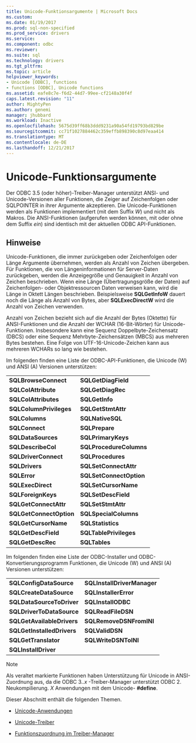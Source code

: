 ```yaml
---
title: Unicode-Funktionsargumente | Microsoft Docs
ms.custom: 
ms.date: 01/19/2017
ms.prod: sql-non-specified
ms.prod_service: drivers
ms.service: 
ms.component: odbc
ms.reviewer: 
ms.suite: sql
ms.technology: drivers
ms.tgt_pltfrm: 
ms.topic: article
helpviewer_keywords:
- Unicode [ODBC], functions
- functions [ODBC], Unicode functions
ms.assetid: eafe8c7e-f6d2-44d7-99ee-cf2148a30f4f
caps.latest.revision: "11"
author: MightyPen
ms.author: genemi
manager: jhubbard
ms.workload: Inactive
ms.openlocfilehash: 5675d39ff68b3ddd9231a90a54fd19793bd829be
ms.sourcegitcommit: cc71f1027884462c359effb898390c8d97eaa414
ms.translationtype: MT
ms.contentlocale: de-DE
ms.lasthandoff: 12/21/2017
---
```

# <a name="unicode-function-arguments"></a>Unicode-Funktionsargumente
Der ODBC 3.5 (oder höher)-Treiber-Manager unterstützt ANSI- und Unicode-Versionen aller Funktionen, die Zeiger auf Zeichenfolgen oder SQLPOINTER in ihrer Argumente akzeptieren. Die Unicode-Funktionen werden als Funktionen implementiert (mit dem Suffix *W*) und nicht als Makros. Die ANSI-Funktionen (aufgerufen werden können, mit oder ohne dem Suffix *ein*) sind identisch mit der aktuellen ODBC API-Funktionen.  
  
## <a name="remarks"></a>Hinweise  
 Unicode-Funktionen, die immer zurückgeben oder Zeichenfolgen oder Länge Argumente übernehmen, werden als Anzahl von Zeichen übergeben. Für Funktionen, die von Längeninformationen für Server-Daten zurückgeben, werden die Anzeigegröße und Genauigkeit in Anzahl von Zeichen beschrieben. Wenn eine Länge (Übertragungsgröße der Daten) auf Zeichenfolgen- oder Objektressourcen Daten verweisen kann, wird die Länge in Oktett Längen beschrieben. Beispielsweise **SQLGetInfoW** dauert noch die Länge als Anzahl von Bytes, aber **SQLExecDirectW** wird die Anzahl von Zeichen verwenden.  
  
 Anzahl von Zeichen bezieht sich auf die Anzahl der Bytes (Oktette) für ANSI-Funktionen und die Anzahl der WCHAR (16-Bit-Wörter) für Unicode-Funktionen. Insbesondere kann eine Sequenz Doppelbyte-Zeichensatz (DBCS) oder eine Sequenz Mehrbyte-Zeichensätzen (MBCS) aus mehreren Bytes bestehen. Eine Folge von UTF-16-Unicode-Zeichen kann aus mehreren WCHARs so lang wie bestehen.  
  
 Im folgenden finden eine Liste der ODBC-API-Funktionen, die Unicode (W) und ANSI (A) Versionen unterstützen:  
  
|||  
|-|-|  
|**SQLBrowseConnect**|**SQLGetDiagField**|  
|**SQLColAttribute**|**SQLGetDiagRec**|  
|**SQLColAttributes**|**SQLGetInfo**|  
|**SQLColumnPrivileges**|**SQLGetStmtAttr**|  
|**SQLColumns**|**SQLNativeSQL**|  
|**SQLConnect**|**SQLPrepare**|  
|**SQLDataSources**|**SQLPrimaryKeys**|  
|**SQLDescribeCol**|**SQLProcedureColumns**|  
|**SQLDriverConnect**|**SQLProcedures**|  
|**SQLDrivers**|**SQLSetConnectAttr**|  
|**SQLError**|**SQLSetConnectOption**|  
|**SQLExecDirect**|**SQLSetCursorName**|  
|**SQLForeignKeys**|**SQLSetDescField**|  
|**SQLGetConnectAttr**|**SQLSetStmtAttr**|  
|**SQLGetConnectOption**|**SQLSpecialColumns**|  
|**SQLGetCursorName**|**SQLStatistics**|  
|**SQLGetDescField**|**SQLTablePrivileges**|  
|**SQLGetDescRec**|**SQLTables**|  
  
 Im folgenden finden eine Liste der ODBC-Installer und ODBC-Konvertierungsprogramm Funktionen, die Unicode (W) und ANSI (A) Versionen unterstützen:  
  
|||  
|-|-|  
|**SQLConfigDataSource**|**SQLInstallDriverManager**|  
|**SQLCreateDataSource**|**SQLInstallerError**|  
|**SQLDataSourceToDriver**|**SQLInstallODBC**|  
|**SQLDriverToDataSource**|**SQLReadFileDSN**|  
|**SQLGetAvailableDrivers**|**SQLRemoveDSNFromINI**|  
|**SQLGetInstalledDrivers**|**SQLValidDSN**|  
|**SQLGetTranslator**|**SQLWriteDSNToINI**|  
|**SQLInstallDriver**||  
  
> [!NOTE]  
>  Als veraltet markierte Funktionen haben Unterstützung für Unicode in ANSI-Zuordnung aus, da die ODBC 3.*.x* -Treiber-Manager unterstützt ODBC 2. Neukompilierung. *X* Anwendungen mit dem Unicode- **#define**.  
  
 Dieser Abschnitt enthält die folgenden Themen.  
  
-   [Unicode-Anwendungen](../../../odbc/reference/develop-app/unicode-applications.md)  
  
-   [Unicode-Treiber](../../../odbc/reference/develop-app/unicode-drivers.md)  
  
-   [Funktionszuordnung im Treiber-Manager](../../../odbc/reference/develop-app/function-mapping-in-the-driver-manager.md)
